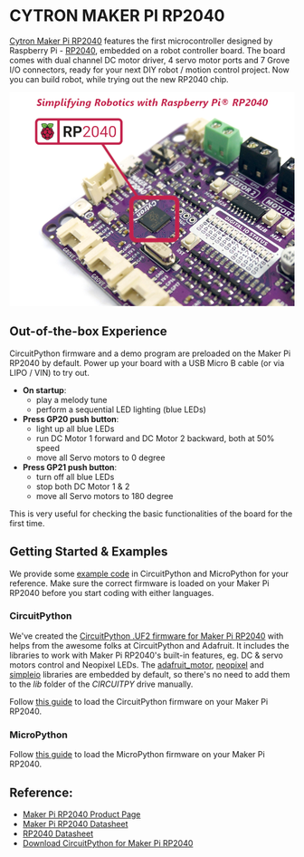 # CYTRON MAKER PI RP2040
[Cytron Maker Pi RP2040](https://www.cytron.io/p-maker-pi-rp2040) features the first microcontroller designed by Raspberry Pi - [RP2040](https://www.raspberrypi.org/documentation/rp2040/getting-started/), embedded on a robot controller board. The board comes with dual channel DC motor driver, 4 servo motor ports and 7 Grove I/O connectors, ready for your next DIY robot / motion control project. Now you can build robot, while trying out the new RP2040 chip.

![Maker Pi RP2040](/maker-pi-rp2040-tagline.png)

## Out-of-the-box Experience
CircuitPython firmware and a demo program are preloaded on the Maker Pi RP2040 by default. Power up your board with a USB Micro B cable (or via LIPO / VIN) to try out.
- **On startup**:
   - play a melody tune
   - perform a sequential LED lighting (blue LEDs)
- **Press GP20 push button**:
   - light up all blue LEDs
   - run DC Motor 1 forward and DC Motor 2 backward, both at 50% speed
   - move all Servo motors to 0 degree
- **Press GP21 push button**: 
   - turn off all blue LEDs
   - stop both DC Motor 1 & 2
   - move all Servo motors to 180 degree

This is very useful for checking the basic functionalities of the board for the first time.

## Getting Started & Examples
We provide some [example code](/Examples) in CircuitPython and MicroPython for your reference. Make sure the correct firmware is loaded on your Maker Pi RP2040 before you start coding with either languages.

### CircuitPython
We've created the [CircuitPython .UF2 firmware for Maker Pi RP2040](https://circuitpython.org/board/cytron_maker_pi_rp2040/) with helps from the awesome folks at CircuitPython and Adafruit. It includes the libraries to work with Maker Pi RP2040's built-in features, eg. DC & servo motors control and Neopixel LEDs. The [adafruit_motor](https://github.com/adafruit/Adafruit_CircuitPython_Motor), [neopixel](https://github.com/adafruit/Adafruit_CircuitPython_NeoPixel) and [simpleio](https://github.com/adafruit/Adafruit_CircuitPython_SimpleIO) libraries are embedded by default, so there's no need to add them to the _lib_ folder of the _CIRCUITPY_ drive manually.

Follow [this guide](/setup-circuitpython.md) to load the CircuitPython firmware on your Maker Pi RP2040.

### MicroPython

Follow [this guide](https://www.raspberrypi.org/documentation/rp2040/getting-started/#getting-started-with-micropython) to load the MicroPython firmware on your Maker Pi RP2040.

## Reference:

- [Maker Pi RP2040 Product Page](https://www.cytron.io/p-maker-pi-rp2040)
- [Maker Pi RP2040 Datasheet](https://docs.google.com/document/d/1DJASwxgbattM37V4AIlJVR4pxukq0up25LppA8-z_AY/edit?usp=sharing)
- [RP2040 Datasheet](https://datasheets.raspberrypi.org/rp2040/rp2040-datasheet.pdf)
- [Download CircuitPython for Maker Pi RP2040](https://circuitpython.org/board/cytron_maker_pi_rp2040/)
